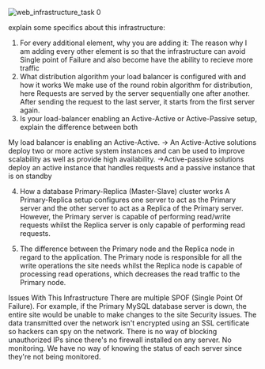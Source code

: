 ![web_infrastructure_task 0](https://github.com/Lamba237/alx-system_engineering-devops/assets/129569062/e1025bc1-2c84-4bf6-b8a4-c83163dfbb61)


explain some specifics about this infrastructure:
1) For every additional element, why you are adding it:
The reason why I am adding every other element is so that the infrastructure can avoid Single point of Failure and also become
have the ability to recieve more traffic
2) What distribution algorithm your load balancer is configured with and how it works
We make use of the round robin algorithm for distribution, here Requests are served by the server sequentially one after another. After sending the request to the last server, it starts from the first server again.
3) Is your load-balancer enabling an Active-Active or Active-Passive setup, explain the difference between both

My load balancer is enabling an Active-Active.
-> An Active-Active solutions deploy two or more active system instances and can be used to improve scalability as well as provide high availability.
->Active-passive solutions deploy an active instance that handles requests and a passive instance that is on standby

4) How a database Primary-Replica (Master-Slave) cluster works
   A Primary-Replica setup configures one server to act as the Primary server and the other server to act as a Replica of the Primary server. However, the Primary server is capable of performing read/write requests whilst the Replica server is only capable of performing read requests.

5) The difference between the Primary node and the Replica node in regard to the application.
The Primary node is responsible for all the write operations the site needs whilst the Replica node is capable of processing read operations, which decreases the read traffic to the Primary node.

Issues With This Infrastructure
There are multiple SPOF (Single Point Of Failure).
For example, if the Primary MySQL database server is down, the entire site would be unable to make changes to the site 
Security issues.
The data transmitted over the network isn't encrypted using an SSL certificate so hackers can spy on the network. There is no way of blocking unauthorized IPs since there's no firewall installed on any server.
No monitoring.
We have no way of knowing the status of each server since they're not being monitored.
